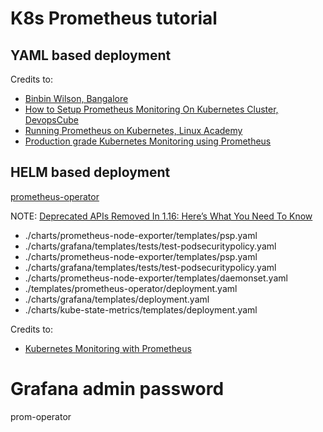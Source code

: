 # K8s Prometheus tutorial


## YAML based deployment



Credits to:
* [Binbin Wilson, Bangalore](https://github.com/bibinwilson/kubernetes-prometheus)
* [How to Setup Prometheus Monitoring On Kubernetes Cluster, DevopsCube](https://devopscube.com/setup-prometheus-monitoring-on-kubernetes/)
* [Running Prometheus on Kubernetes, Linux Academy](https://linuxacademy.com/blog/kubernetes/running-prometheus-on-kubernetes/)
* [Production grade Kubernetes Monitoring using Prometheus](https://medium.com/faun/production-grade-kubernetes-monitoring-using-prometheus-78144b835b60)



## HELM based deployment

[prometheus-operator](https://github.com/coreos/prometheus-operator)

NOTE: [Deprecated APIs Removed In 1.16: Here’s What You Need To Know](https://kubernetes.io/blog/2019/07/18/api-deprecations-in-1-16/)
* ./charts/prometheus-node-exporter/templates/psp.yaml
* ./charts/grafana/templates/tests/test-podsecuritypolicy.yaml
* ./charts/prometheus-node-exporter/templates/psp.yaml
* ./charts/grafana/templates/tests/test-podsecuritypolicy.yaml
* ./charts/prometheus-node-exporter/templates/daemonset.yaml
* ./templates/prometheus-operator/deployment.yaml
* ./charts/grafana/templates/deployment.yaml
* ./charts/kube-state-metrics/templates/deployment.yaml

Credits to:
* [Kubernetes Monitoring with Prometheus](https://dev.to/rayandasoriya/kubernetes-monitoring-with-prometheus-2l7k)


# Grafana admin password
prom-operator
